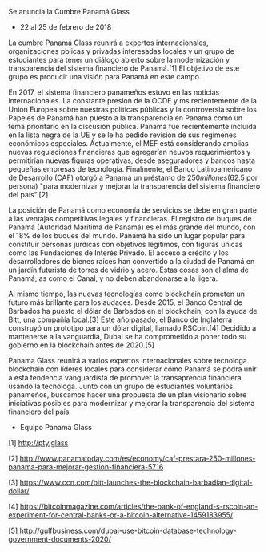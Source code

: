 Se anuncia la Cumbre Panamá Glass

 * 22 al 25 de febrero de 2018

La cumbre Panamá Glass reunirá a expertos internacionales, organizaciones pblicas y privadas interesadas locales y un grupo de estudiantes para tener un diálogo abierto sobre la modernización y transparencia del sistema financiero de Panamá.[1]  El objetivo de este grupo es producir una visión para Panamá en este campo.

En 2017, el sistema financiero panameños estuvo en las noticias internacionales. La constante presión de la OCDE y ms recientemente de la Unión Europea sobre nuestras políticas públicas y la controversia sobre los Papeles de Panamá han puesto a la transparencia en Panamá como un tema prioritario en la discusión pública. Panamá fue recientemente incluida en la lista negra de la UE y se le ha pedido revisión de sus regímenes económicos especiales. Actualmente, el MEF está considerando amplias nuevas regulaciones financieras que agregarían neuvos requerimientos y permitirían nuevas figuras operativas, desde aseguradores y bancos hasta pequeñas empresas de tecnología. Finalmente, el Banco Latinoamericano de Desarrollo (CAF) otorgó a Panamá un préstamo de $250 millones ($62.5 por persona) "para modernizar y mejorar la transparencia del sistema financiero del país".[2]

La posición de Panamá como economía de servicios se debe en gran parte a las ventajas competitivas legales y financieras. El registro de buques de Panamá (Autoridad Marítima de Panamá) es el más grande del mundo, con el 18% de los buques del mundo. Panamá ha sido un lugar popular para constituir personas jurdicas con objetivos legítimos, con figuras únicas como las Fundaciones de Interés Privado. El acceso a crédito y los desarrolladores de bienes raíces han convertido a la ciudad de Panamá en un jardín futurista de torres de vidrio y acero. Estas cosas son el alma de Panamá, as como el Canal, y no deben abandonarse a la ligera.

Al mismo tiempo, las nuevas tecnologías como blockchain prometen un futuro más brillante para los audaces. Desde 2015, el Banco Central de Barbados ha puesto el dólar de Barbados en el blockchain, con la ayuda de Bitt, una compañía local.[3] Este año pasado, el Banco de Inglaterra construyó un prototipo para un dólar digital, llamado RSCoin.[4] Decidido a mantenerse a la vanguardia, Dubai se ha comprometido a poner todo su gobierno en la blockchain antes de 2020.[5]

Panama Glass reunirá a varios expertos internacionales sobre tecnologa blockchain con líderes locales para considerar cómo Panamá se podra unir a esta tendencia vanguardista de promover la transaprencia financiera usando la tecnologa. Junto con un grupo de estudiantes voluntarios panameños, buscamos hacer una propuesta de un plan visionario sobre iniciativas posibles para modernizar y mejorar la transparencia del sistema financiero del país.

 - Equipo Panama Glass

[1] http://pty.glass

[2] http://www.panamatoday.com/es/economy/caf-prestara-250-millones-panama-para-mejorar-gestion-financiera-5716

[3] https://www.ccn.com/bitt-launches-the-blockchain-barbadian-digital-dollar/

[4] https://bitcoinmagazine.com/articles/the-bank-of-england-s-rscoin-an-experiment-for-central-banks-or-a-bitcoin-alternative-1459183955/

[5] http://gulfbusiness.com/dubai-use-bitcoin-database-technology-government-documents-2020/
